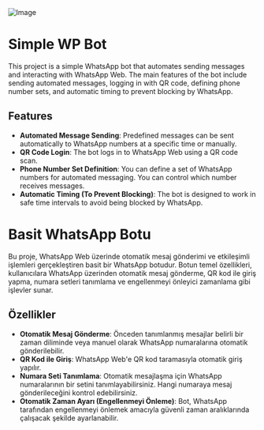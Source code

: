 <div class="image-container">
  <img src="https://github.com/user-attachments/assets/20d77be0-0f99-48f2-a6b7-1e023294e043" alt="Image" class="image" />
  <h1 class="heading">Simple WP Bot</h1>
</div>

This project is a simple WhatsApp bot that automates sending messages and interacting with WhatsApp Web. The main features of the bot include sending automated messages, logging in with QR code, defining phone number sets, and automatic timing to prevent blocking by WhatsApp.

## Features

- **Automated Message Sending**: Predefined messages can be sent automatically to WhatsApp numbers at a specific time or manually.
- **QR Code Login**: The bot logs in to WhatsApp Web using a QR code scan.
- **Phone Number Set Definition**: You can define a set of WhatsApp numbers for automated messaging. You can control which number receives messages.
- **Automatic Timing (To Prevent Blocking)**: The bot is designed to work in safe time intervals to avoid being blocked by WhatsApp.


# Basit WhatsApp Botu

Bu proje, WhatsApp Web üzerinde otomatik mesaj gönderimi ve etkileşimli işlemleri gerçekleştiren basit bir WhatsApp botudur. Botun temel özellikleri, kullanıcılara WhatsApp üzerinden otomatik mesaj gönderme, QR kod ile giriş yapma, numara setleri tanımlama ve engellenmeyi önleyici zamanlama gibi işlevler sunar.

## Özellikler

- **Otomatik Mesaj Gönderme**: Önceden tanımlanmış mesajlar belirli bir zaman diliminde veya manuel olarak WhatsApp numaralarına otomatik gönderilebilir.
- **QR Kod ile Giriş**: WhatsApp Web'e QR kod taramasıyla otomatik giriş yapılır.
- **Numara Seti Tanımlama**: Otomatik mesajlaşma için WhatsApp numaralarının bir setini tanımlayabilirsiniz. Hangi numaraya mesaj gönderileceğini kontrol edebilirsiniz.
- **Otomatik Zaman Ayarı (Engellenmeyi Önleme)**: Bot, WhatsApp tarafından engellenmeyi önlemek amacıyla güvenli zaman aralıklarında çalışacak şekilde ayarlanabilir.
